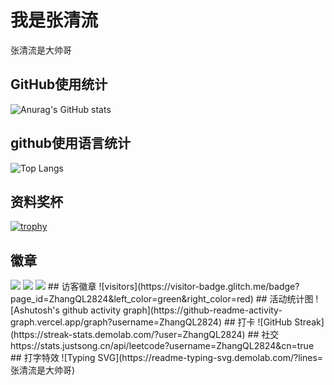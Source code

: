# 我是张清流
张清流是大帅哥
## GitHub使用统计
![Anurag's GitHub stats](https://github-readme-stats.vercel.app/api?username=ZhangQL2824)
## github使用语言统计
![Top Langs](https://github-readme-stats.vercel.app/api/top-langs/?username=ZhangQL2824)
## 资料奖杯
[![trophy](https://github-profile-trophy.vercel.app/?username=ZhangQL2824)](https://github.com/ryo-ma/github-profile-trophy)
## 徽章
<img src="https://img.shields.io/badge/-HTML5-E34F26?style=flat-square&logo=html5&logoColor=white" /> 
<img src="https://img.shields.io/badge/-CSS3-1572B6?style=flat-square&logo=css3" /> 
<img src="https://img.shields.io/badge/-JavaScript-oringe?style=flat-square&logo=javascript" />
## 访客徽章
![visitors](https://visitor-badge.glitch.me/badge?page_id=ZhangQL2824&left_color=green&right_color=red)
## 活动统计图
![Ashutosh's github activity graph](https://github-readme-activity-graph.vercel.app/graph?username=ZhangQL2824)
## 打卡
![GitHub Streak](https://streak-stats.demolab.com/?user=ZhangQL2824)
## 社交
https://stats.justsong.cn/api/leetcode?username=ZhangQL2824&cn=true
## 打字特效
![Typing SVG](https://readme-typing-svg.demolab.com/?lines=张清流是大帅哥)









